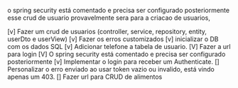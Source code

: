 o spring security está comentado e precisa ser configurado posteriormente
esse crud de usuario provavelmente sera para a criacao de usuarios, 


[v] Fazer um crud de usuarios (controller, service, repository, entity, userDto e userView)
[v] Fazer os erros customizados
[v] inicializar o DB com os dados SQL
[v] Adicionar telefone a tabela de usuario.
[V] Fazer a url para login
[V] O spring security está comentado e precisa ser configurado posteriormente
[v] Implementar o login para receber um Authenticate.
[] Personalizar o erro enviado ao usar token vazio ou invalido, está vindo apenas um 403.
[] Fazer url para CRUD de alimentos
